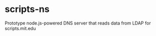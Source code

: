 scripts-ns
==========

Prototype node.js-powered DNS server that reads data from LDAP for scripts.mit.edu